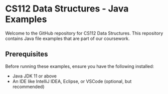# CS112 Data Structures - Java Examples

Welcome to the GitHub repository for CS112 Data Structures. This repository contains Java file examples that are part of our coursework.

## Prerequisites

Before running these examples, ensure you have the following installed:
- Java JDK 11 or above
- An IDE like IntelliJ IDEA, Eclipse, or VSCode (optional, but recommended)
